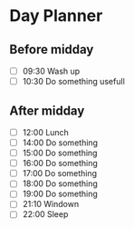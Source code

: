 # Day Planner

## Before midday
- [ ] 09:30 Wash up
- [ ] 10:30 Do something usefull

## After midday
- [ ] 12:00 Lunch
- [ ] 14:00 Do something
- [ ] 15:00 Do something
- [ ] 16:00 Do something
- [ ] 17:00 Do something
- [ ] 18:00 Do something
- [ ] 19:00 Do something
- [ ] 21:10 Windown
- [ ] 22:00 Sleep